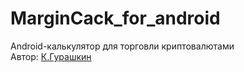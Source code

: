 # MarginCack_for_android</br>
Android-калькулятор для торговли криптовалютами</br>
 Автор: [К.Гурашкин](<https://github.com/CrockoMan>)
